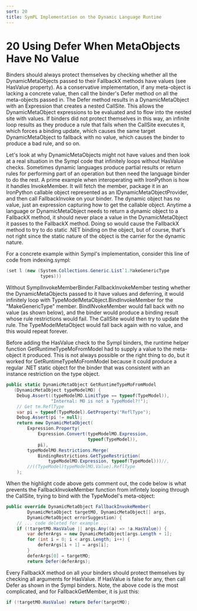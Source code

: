 ```yaml
---
sort: 20
title: SymPL Implementation on the Dynamic Language Runtime
---
```


# 20 Using Defer When MetaObjects Have No Value

Binders should always protect themselves by checking whether all the DynamicMetaObjects passed to their FallbackX methods have values (see HasValue property). As a conservative implementation, if any meta-object is lacking a concrete value, then call the binder's Defer method on all the meta-objects passed in. The Defer method results in a DynamicMetaObject with an Expression that creates a nested CallSite. This allows the DynamicMetaObject expressions to be evaluated and to flow into the nested site with values. If binders did not protect themselves in this way, an infinite loop results as they produce a rule that fails when the CallSite executes it, which forces a binding update, which causes the same target DynamicMetaObject to fallback with no value, which causes the binder to produce a bad rule, and so on.

Let's look at why DynamicMetaObjects might not have values and then look at a real situation in the Sympl code that infinitely loops without HasValue checks. Sometimes dynamic languages produce partial results or return rules for performing part of an operation but then need the language binder to do the rest. A prime example when interoperating with IronPython is how it handles InvokeMember. It will fetch the member, package it in an IronPython callable object represented as an IDynamicMetaObjectProvider, and then call FallbackInvoke on your binder. The dynamic object has no value, just an expression capturing how to get the callable object. Anytime a language or DynamicMetaObject needs to return a dynamic object to a FallbackX method, it should never place a value in the DynamicMetaObject it passes to the FallbackX method. Doing so would cause the FallbackX method to try to do static .NET binding on the object, but of course, that's not right since the static nature of the object is the carrier for the dynamic nature.

For a concrete example within Sympl's implementation, consider this line of code from indexing.sympl:

``` csharp
(set l (new (System.Collections.Generic.List`1.MakeGenericType 
             types)))
```

Without SymplInvokeMemberBinder.FallbackInvokeMember testing whether the DynamicMetaObjects passed to it have values and deferring, it would infinitely loop with TypeModelMetaObject.BindInvokeMember for the "MakeGenericType" member. BindINvokeMember would fall back with no value (as shown below), and the binder would produce a binding result whose rule restrictions would fail. The CallSite would then try to update the rule. The TypeModelMetaObject would fall back again with no value, and this would repeat forever.

Before adding the HasValue check to the Sympl binders, the runtime helper function GetRuntimeTypeMoFromModel had to supply a value to the meta-object it produced. This is not always possible or the right thing to do, but it worked for GetRuntimeTypeMoFromModel because it could produce a regular .NET static object for the binder that was consistent with an instance restriction on the type object.

``` csharp
public static DynamicMetaObject GetRuntimeTypeMoFromModel
   (DynamicMetaObject typeModelMO) {
    Debug.Assert((typeModelMO.LimitType == typeof(TypeModel)),
                 "Internal: MO is not a TypeModel?!");
    // Get tm.ReflType
    var pi = typeof(TypeModel).GetProperty("ReflType");
    Debug.Assert(pi != null);
    return new DynamicMetaObject(
        Expression.Property(
            Expression.Convert(typeModelMO.Expression, 
                               typeof(TypeModel)),
            pi),
        typeModelMO.Restrictions.Merge(
            BindingRestrictions.GetTypeRestriction(
                typeModelMO.Expression, typeof(TypeModel)))//,
        //((TypeModel)typeModelMO.Value).ReflType
    );
```

When the highlight code above gets comment out, the code below is what prevents the FallbackInvokeMember function from infintely looping through the CallSite, trying to bind with the TypeModel's meta-object:

``` csharp
public override DynamicMetaObject FallbackInvokeMember(
        DynamicMetaObject targetMO, DynamicMetaObject[] args,
        DynamicMetaObject errorSuggestion) {
    // ... code deleted for example ...
    if (!targetMO.HasValue || args.Any((a) => !a.HasValue)) {
        var deferArgs = new DynamicMetaObject[args.Length + 1];
        for (int i = 0; i < args.Length; i++) {
            deferArgs[i + 1] = args[i];
        }
        deferArgs[0] = targetMO;
        return Defer(deferArgs);
```

Every FallbackX method on all your binders should protect themselves by checking all arguments for HasValue. If HasValue is false for any, then call Defer as shown in the Sympl binders. Note, the above code is the most complicated, and for FallbackGetMember, it is just this:

``` csharp
if (!targetMO.HasValue) return Defer(targetMO);
```
